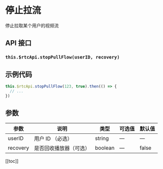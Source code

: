 # 停止拉流

停止拉取某个用户的视频流

## API 接口

### `this.$rtcApi.stopPullFlow(userID, recovery)`

## 示例代码

```js
this.$rtcApi.stopPullFlow(123, true).then(() => {
  // ...
})
```

## 参数

| 参数     | 说明                   | 类型    | 可选值 | 默认值 |
| -------- | ---------------------- | ------- | ------ | ------ |
| userID   | 用户 ID （必选）       | string  | —      | —      |
| recovery | 是否回收播放器（可选） | boolean | —      | false  |

[[toc]]
